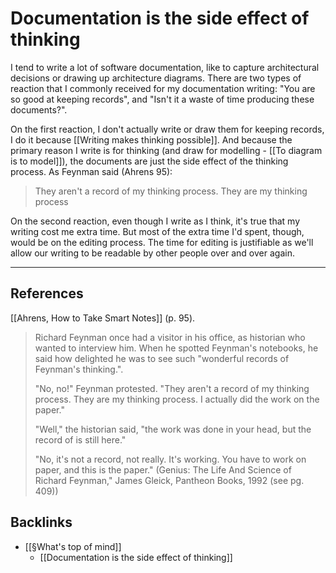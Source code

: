 # Documentation is the side effect of thinking
I tend to write a lot of software documentation, like to capture architectural decisions or drawing up architecture diagrams. There are two types of reaction that I commonly received for my documentation writing: "You are so good at keeping records", and "Isn't it a waste of time producing these documents?".

On the first reaction, I don't actually write or draw them for keeping records, I do it because [[Writing makes thinking possible]]. And because the primary reason I write is for thinking (and draw for modelling - [[To diagram is to model]]), the documents are just the side effect of the thinking process. As Feynman said (Ahrens 95):
> They aren't a record of my thinking process. They are my thinking process

On the second reaction, even though I write as I think, it's true that my writing cost me extra time. But most of the extra time I'd spent, though, would be on the editing process. The time for editing is justifiable as we'll allow our writing to be readable by other people over and over again.

---
## References
[[Ahrens, How to Take Smart Notes]] (p. 95).
> Richard Feynman once had a visitor in his office, as historian who wanted to interview him. When he spotted Feynman's notebooks, he said how delighted he was to see such "wonderful records of Feynman's thinking.".
> 
> "No, no!" Feynman protested. "They aren't a record of my thinking process. They are my thinking process. I actually did the work on the paper."
> 
> "Well," the historian said, "the work was done in your head, but the record of is still here."
> 
> "No, it's not a record, not really. It's working. You have to work on paper, and this is the paper." (Genius: The Life And Science of Richard Feynman," James Gleick, Pantheon Books, 1992 (see pg. 409))

## Backlinks
* [[§What's top of mind]]
	* [[Documentation is the side effect of thinking]]

<!-- #evergreen #writing #documentation #architecture -->

<!-- {BearID:AAE45A95-4AB7-4515-9701-12B6842EB00F-464-00007B7BFA5D334B} -->
